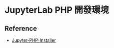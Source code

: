 # JupyterLab PHP 開發環境


## Reference
* [Jupyter-PHP-Installer](https://litipk.github.io/Jupyter-PHP-Installer/)
